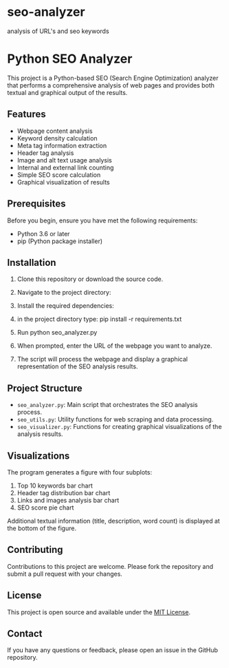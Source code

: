 # seo-analyzer
analysis of URL's and seo keywords

# Python SEO Analyzer

This project is a Python-based SEO (Search Engine Optimization) analyzer that performs a comprehensive analysis of web pages and provides both textual and graphical output of the results.

## Features

- Webpage content analysis
- Keyword density calculation
- Meta tag information extraction
- Header tag analysis
- Image and alt text usage analysis
- Internal and external link counting
- Simple SEO score calculation
- Graphical visualization of results

## Prerequisites

Before you begin, ensure you have met the following requirements:

- Python 3.6 or later
- pip (Python package installer)

## Installation

1. Clone this repository or download the source code.

2. Navigate to the project directory:

3. Install the required dependencies:
4. in the project directory
   type: pip install -r requirements.txt
5. Run python seo_analyzer.py


6. When prompted, enter the URL of the webpage you want to analyze.

7. The script will process the webpage and display a graphical representation of the SEO analysis results.

## Project Structure

- `seo_analyzer.py`: Main script that orchestrates the SEO analysis process.
- `seo_utils.py`: Utility functions for web scraping and data processing.
- `seo_visualizer.py`: Functions for creating graphical visualizations of the analysis results.

## Visualizations

The program generates a figure with four subplots:

1. Top 10 keywords bar chart
2. Header tag distribution bar chart
3. Links and images analysis bar chart
4. SEO score pie chart

Additional textual information (title, description, word count) is displayed at the bottom of the figure.

## Contributing

Contributions to this project are welcome. Please fork the repository and submit a pull request with your changes.

## License

This project is open source and available under the [MIT License](LICENSE).

## Contact

If you have any questions or feedback, please open an issue in the GitHub repository.
